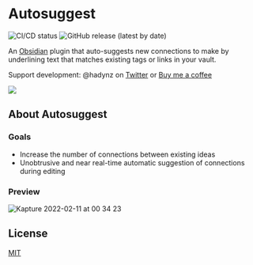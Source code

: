 # Autosuggest

![CI/CD status](https://github.com/hadynz/obsidian-autosuggest/actions/workflows/main.yml/badge.svg)
![GitHub release (latest by date)](https://img.shields.io/github/v/release/hadynz/obsidian-autosuggest)

An [Obsidian][3] plugin that auto-suggests new connections to make by underlining text that matches
existing tags or links in your vault.

Support development: @hadynz on [Twitter][2] or [Buy me a coffee][1]

<a href="https://www.buymeacoffee.com/hadynz"><img src="https://img.buymeacoffee.com/button-api/?text=Buy me a coffee&emoji=&slug=hadynz&button_colour=5F7FFF&font_colour=ffffff&font_family=Poppins&outline_colour=000000&coffee_colour=FFDD00"></a>

## About Autosuggest

### Goals

* Increase the number of connections between existing ideas 
* Unobtrusive and near real-time automatic suggestion of connections during editing 

### Preview

![Kapture 2022-02-11 at 00 34 23](https://user-images.githubusercontent.com/315585/153401639-11a295c6-ab3e-4afd-945e-9fc3043d74a2.gif)

## License

[MIT](LICENSE)

[1]: https://www.buymeacoffee.com/hadynz
[2]: https://twitter.com/hadynz
[3]: https://obsidian.md/
